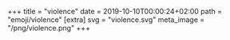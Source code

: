 +++
title = "violence"
date = 2019-10-10T00:00:24+02:00
path = "emoji/violence"
[extra]
svg = "violence.svg"
meta_image = "/png/violence.png"
+++
